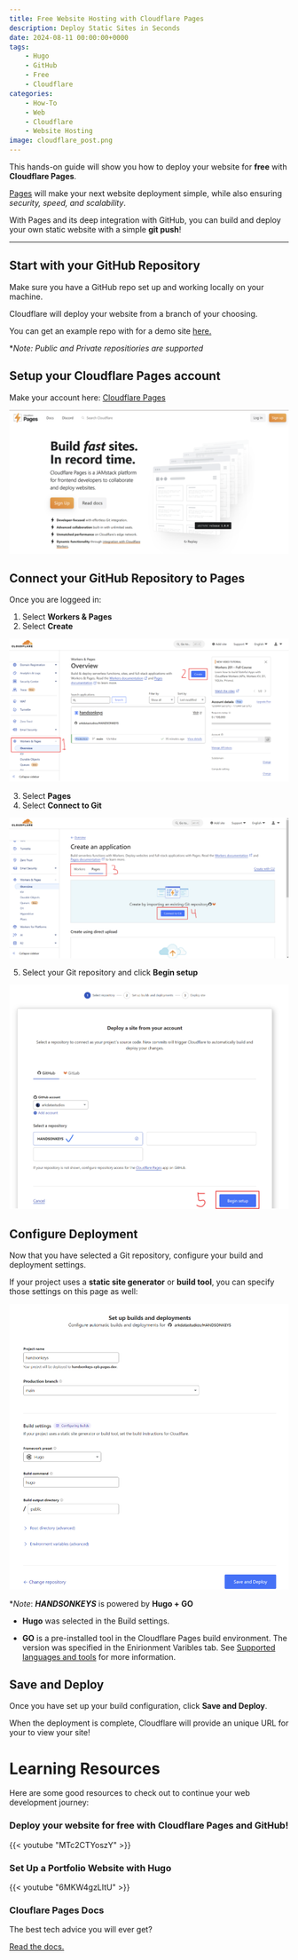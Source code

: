 ```yaml
---
title: Free Website Hosting with Cloudflare Pages
description: Deploy Static Sites in Seconds
date: 2024-08-11 00:00:00+0000
tags: 
    - Hugo
    - GitHub
    - Free
    - Cloudflare
categories:
    - How-To
    - Web
    - Cloudflare
    - Website Hosting
image: cloudflare_post.png
---
```


This hands-on guide will show you how to deploy your website for **free** with **Cloudflare Pages**.

[Pages](https://pages.cloudflare.com/) will make your next website deployment simple, while also ensuring *security, speed, and scalability*.

With Pages and its deep integration with GitHub, you can build and deploy your own static website with a simple **git push**!


-----

## Start with your GitHub Repository

Make sure you have a GitHub repo set up and working locally on your machine.

Cloudflare will deploy your website from a branch of your choosing.

You can get an example repo with for a demo site [here.](https://github.com/CaiJimmy/hugo-theme-stack-starter)

**Note: Public and Private repositiories are supported*


## Setup your Cloudflare Pages account

Make your account here: [Cloudflare Pages](https://pages.cloudflare.com/)

![Click "Sign Up"](landing_page.png)


## Connect your GitHub Repository to Pages

Once you are loggeed in:

1. Select **Workers & Pages**
1. Select **Create**

![Create a new application on the Account Page](account_page.png)

3. Select **Pages**
4. Select **Connect to Git**

![Integrate your Git Account on the Create Page](create_page.png)

5. Select your Git repository and click **Begin setup**

![Connect your Git repository](select_repo.png)

## Configure Deployment

Now that you have selected a Git repository, configure your build and deployment settings.

If your project uses a **static site generator** or **build tool**, you can specify those settings on this page as well:

![Build and Deployment Settings](image.png)

**Note*: ***HANDSONKEYS*** is powered by **Hugo + GO**

*  **Hugo** was selected in the Build settings.

* **GO** is a pre-installed tool in the Cloudflare Pages build environment. The version was specified in the Enirionment Varibles tab. See [Supported languages and tools](https://developers.cloudflare.com/pages/configuration/language-support-and-tools/) for more information.


## Save and Deploy

Once you have set up your build configuration, click **Save and Deploy**. 

When the deployment is complete, Cloudflare will provide an unique URL for your to view your site!



# Learning Resources

Here are some good resources to check out to continue your web development journey: 


### Deploy your website for free with Cloudflare Pages and GitHub!

{{< youtube "MTc2CTYoszY" >}}

### Set Up a Portfolio Website with Hugo

{{< youtube "6MKW4gzLItU" >}}

### Clouflare Pages Docs
The best tech advice you will ever get?

[Read the docs.](https://developers.cloudflare.com/pages)






